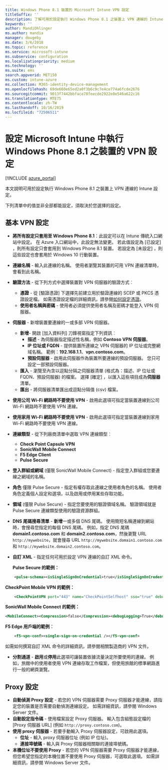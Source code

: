 ```yaml
---
title: Windows Phone 8.1 裝置的 Microsoft Intune VPN 設定
titleSuffix: ''
description: 了解可用於設定執行 Windows Phone 8.1 之裝置上 VPN 連線的 Intune 設定。
keywords: ''
author: MandiOhlinger
ms.author: mandia
manager: dougeby
ms.date: 3/6/2018
ms.topic: reference
ms.service: microsoft-intune
ms.subservice: configuration
ms.localizationpriority: medium
ms.technology: ''
ms.suite: ems
search.appverid: MET150
ms.custom: intune-azure
ms.collection: M365-identity-device-management
ms.openlocfilehash: 69de660e65ed2a0f3b6c9c7e4ce774a6fcde2676
ms.sourcegitcommit: 9013f7442bbface78feecde2922e8e546a622c16
ms.translationtype: MTE75
ms.contentlocale: zh-TW
ms.lasthandoff: 10/16/2019
ms.locfileid: "72506511"
---
```

# <a name="configure-vpn-settings-in-microsoft-intune-for-devices-running-windows-phone-81"></a>設定 Microsoft Intune 中執行 Windows Phone 8.1 之裝置的 VPN 設定

[!INCLUDE [azure_portal](../includes/azure_portal.md)]

本文說明可用於設定執行 Windows Phone 8.1 之裝置上 VPN 連線的 Intune 設定。


下列清單中的值並非全部都能設定，須取決於您選擇的設定。

## <a name="base-vpn-settings"></a>基本 VPN 設定

- **將所有設定只套用至 Windows Phone 8.1**：此設定可以在 Intune 傳統入口網站中設定。 在 Azure 入口網站中，此設定無法變更。 若此值設定為 [已設定]  ，則所有設定只會套用到 Windows Phone 8.1 裝置。 若設定為 [未設定]  ，則這些設定也會套用於 Windows 10 行動裝置。
- **連線名稱** - 輸入此連線的名稱。 使用者瀏覽其裝置的可用 VPN 連線清單時，會看到此名稱。
- **驗證方法** - 從下列方式中選擇裝置對 VPN 伺服器的驗證方式︰
  - **憑證** - 從 [驗證憑證]  下選擇先前建立用於驗證連線的 SCEP 或 PKCS 憑證設定檔。 如需憑證設定檔的詳細資訊，請參閱[如何設定憑證](../protect/certificates-configure.md)。
  - **使用者名稱與密碼** - 使用者必須提供使用者名稱及密碼才能登入 VPN 伺服器。
- **伺服器** - 新增裝置要連線的一或多部 VPN 伺服器。
  - **新增**- 開啟 [加入資料列]  刀鋒視窗指定下列資訊︰
    - **描述** - 為伺服器指定描述性名稱，例如 **Contoso VPN 伺服器**。
    - **IP 位址或 FQDN** - 提供裝置所連線之 VPN 伺服器的 IP 位址或完整網域名稱。 範例：**192.168.1.1**、**vpn.contoso.com**。
    - **預設伺服器** - 啟用此伺服器作為裝置所要連線的預設伺服器。 您只可設定一部預設伺服器。
  - **匯入** - 瀏覽至內含以逗點分隔之伺服器清單 (格式為：描述、IP 位址或 FQDN、預設伺服器) 的檔案。 選擇 [確定]  ，以匯入這些項目成為**伺服器**清單。
  - **匯出** - 將伺服器清單匯出成逗點分隔值 (csv) 檔案。

- **使用公司 Wi-Fi 網路時不要使用 VPN** - 啟用此選項可指定當裝置連線到公司 Wi-Fi 網路時不要使用 VPN 連線。
- **使用家用 Wi-Fi 網路時不要使用 VPN** - 啟用此選項可指定當裝置連線到家用 Wi-Fi 網路時不要使用 VPN 連線。

- **連線類型** - 從下列廠商清單中選取 VPN 連線類型︰
  - **Check Point Capsule VPN**
  - **SonicWall Mobile Connect**
  - **F5 Edge Client**
  - **Pulse Secure**

- **登入群組或網域** (僅限 SonicWall Mobile Connect) - 指定登入群組或您要連線之網域的名稱。
- **角色** 僅限 Pulse Secure - 指定有權存取此連線之使用者角色的名稱。 使用者角色定義個人設定和選項，以及啟用或停用某些存取功能。
- **領域** (僅限 Pulse Secure) - 指定您要使用的驗證領域名稱。 驗證領域就是 Pulse Secure 連線類型使用的驗證資源群組。

- **DNS 尾碼搜尋清單**  -  **新增**一或多個 DNS 尾碼。 使用簡短名稱連線到網站時，會搜尋您指定的每個 DNS 尾碼。 例如，指定 DNS 尾碼 **domain1.contoso.com** 和 **domain2.contoso.com**，然後瀏覽 URL `http://mywebsite`，就會搜尋 URL `http://mywebsite.domain1.contoso.com` 和 `http://mywebsite.domain2.contoso.com`。

- **自訂 XML** - 指定任何可用於設定 VPN 連線的自訂 XML 命令。

    **Pulse Secure 的範例：**

```xml
    <pulse-schema><isSingleSignOnCredential>true</isSingleSignOnCredential></pulse-schema>
```

**CheckPoint Mobile VPN 的範例：**

```xml
    <CheckPointVPN port="443" name="CheckPointSelfhost" sso="true" debug="3" />
```

**SonicWall Mobile Connect 的範例：**

```xml
<MobileConnect><Compression>false</Compression><debugLogging>True</debugLogging><packetCapture>False</packetCapture></MobileConnect>
```

**F5 Edge 用戶端的範例︰**

```xml
    <f5-vpn-conf><single-sign-on-credential /></f5-vpn-conf>
```

如需如何撰寫自訂 XML 命令的詳細資訊，請參閱相關製造商的 VPN 文件。

- **分割通道** - **啟用**或**停用**此選項可讓裝置依據流量決定所要使用的連線。 例如，旅館中的使用者使用 VPN 連線存取工作檔案，但使用旅館的標準網路進行一般的網頁瀏覽。




## <a name="proxy-settings"></a>Proxy 設定

- **自動偵測 Proxy 設定** - 若您的 VPN 伺服器需要 Proxy 伺服器才能連線，請指定您的裝置是否需要自動偵測連線設定。 如需詳細資訊，請參閱 Windows Server 文件。
- **自動設定指令碼** - 使用檔案設定 Proxy 伺服器。 輸入包含組態設定檔的 [Proxy 伺服器 URL]  (例如 `http://proxy.contoso.com`)。
- **使用 proxy 伺服器** - 若要手動輸入 Proxy 伺服器設定，可啟用此選項。
  - **位址** - 輸入 proxy 伺服器位址 (例如 IP 位址)。
  - **連接埠號碼** - 輸入與 Proxy 伺服器相關聯的連接埠號碼。
- **本機位址不要使用 Proxy** - 若您的 VPN 伺服器需要 Proxy 伺服器才能連線，但您希望您指定的本機位置不要使用 Proxy 伺服器，可選取此選項。 如需詳細資訊，請參閱 Windows Server 文件。
